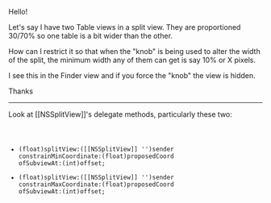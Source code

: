 Hello!

Let's say I have two Table views in a split view. They are proportioned 30/70% so one table is a bit wider than the other.

How can I restrict it so that when the "knob" is being used to alter the width of the split, the minimum width any of them can get is say 10% or X pixels.

I see this in the Finder view and if you force the "knob" the view is hidden.

Thanks

----

Look at [[NSSplitView]]'s delegate methods, particularly these two:
<code>
- (float)splitView:([[NSSplitView]] '')sender constrainMinCoordinate:(float)proposedCoord ofSubviewAt:(int)offset;
- (float)splitView:([[NSSplitView]] '')sender constrainMaxCoordinate:(float)proposedCoord ofSubviewAt:(int)offset;
</code>